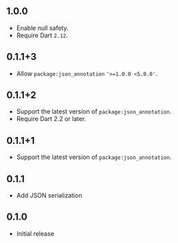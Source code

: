## 1.0.0

- Enable null safety.
- Require Dart `2.12`.

## 0.1.1+3

- Allow `package:json_annotation` `'>=1.0.0 <5.0.0'`.

## 0.1.1+2

- Support the latest version of `package:json_annotation`.
- Require Dart 2.2 or later.

## 0.1.1+1

- Support the latest version of `package:json_annotation`.

## 0.1.1

- Add JSON serialization

## 0.1.0

- Initial release
